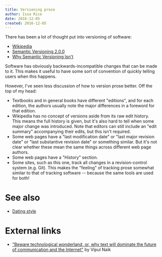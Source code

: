 ```yaml
---
title: Versioning prose
author: Issa Rice
date: 2016-12-05
created: 2016-12-05
---
```


There has been a lot of thought put into versioning of software:

  * [Wikipedia](https://en.wikipedia.org/wiki/Software_versioning)
  * [Semantic Versioning 2.0.0](http://semver.org/)
  * [Why Semantic Versioning Isn't](https://gist.github.com/jashkenas/cbd2b088e20279ae2c8e)

Software has obviously backwards-incompatible changes that can be made to it.
This makes it useful to have some sort of convention of quickly telling users
when this happens.

However, I've seen less discussion of how to version prose better.
Off the top of my head:

  * Textbooks and in general books have different "editions", and for each
    edition, the authors usually note the major differences in a foreword for
    that edition.
  * Wikipedia has no concept of versions aside from its raw edit history.
    This means the full history is given, but it's also hard to tell when some
    major change was introduced.
    Note that editors can still include an "edit summary" accompanying their
    edits, but this isn't required.
  * Some web pages have a "last modification date" or "last major revision
    date" or "last substantive revision date" or something similar.
    But it's not clear whether these mean the same things across different web
    page authors.
  * Some web pages have a "History" section.
  * Some sites, such as this one, track all changes in a revision-control
    system (e.g. Git).
    This makes the "feeling" of tracking prose somewhat similar to that of
    tracking software -- because the same tools are used for both!

# See also

  * [Dating style]()

# External links

  * ["Beware technological wonderland, or, why text will dominate the future of communication and the Internet"](http://lesswrong.com/lw/k25/beware_technological_wonderland_or_why_text_will/) by Vipul Naik
